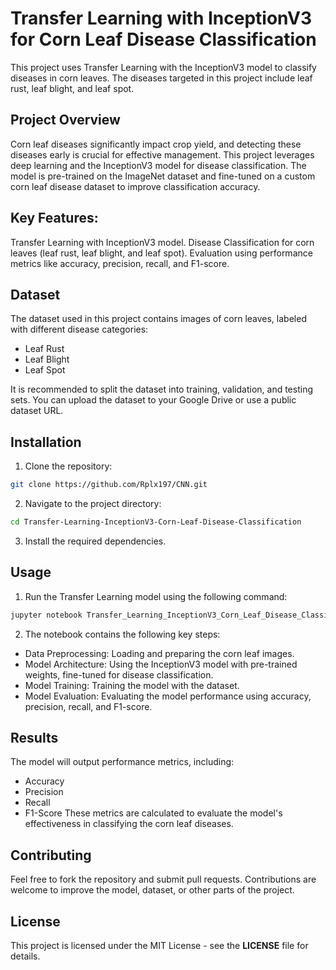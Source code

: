 # Transfer Learning with InceptionV3 for Corn Leaf Disease Classification
This project uses Transfer Learning with the InceptionV3 model to classify diseases in corn leaves. The diseases targeted in this project include leaf rust, leaf blight, and leaf spot.

## Project Overview
Corn leaf diseases significantly impact crop yield, and detecting these diseases early is crucial for effective management. This project leverages deep learning and the InceptionV3 model for disease classification. The model is pre-trained on the ImageNet dataset and fine-tuned on a custom corn leaf disease dataset to improve classification accuracy.

## Key Features:
Transfer Learning with InceptionV3 model.
Disease Classification for corn leaves (leaf rust, leaf blight, and leaf spot).
Evaluation using performance metrics like accuracy, precision, recall, and F1-score.

## Dataset
The dataset used in this project contains images of corn leaves, labeled with different disease categories:

- Leaf Rust
- Leaf Blight
- Leaf Spot

It is recommended to split the dataset into training, validation, and testing sets. You can upload the dataset to your Google Drive or use a public dataset URL.

## Installation
1. Clone the repository:

```bash
git clone https://github.com/Rplx197/CNN.git
```
2. Navigate to the project directory:

```bash
cd Transfer-Learning-InceptionV3-Corn-Leaf-Disease-Classification
```
3. Install the required dependencies.

## Usage
1. Run the Transfer Learning model using the following command:

```bash
jupyter notebook Transfer_Learning_InceptionV3_Corn_Leaf_Disease_Classification.ipynb
```
2. The notebook contains the following key steps:

- Data Preprocessing: Loading and preparing the corn leaf images.
- Model Architecture: Using the InceptionV3 model with pre-trained weights, fine-tuned for disease classification.
- Model Training: Training the model with the dataset.
- Model Evaluation: Evaluating the model performance using accuracy, precision, recall, and F1-score.
## Results
The model will output performance metrics, including:

- Accuracy
- Precision
- Recall
- F1-Score
These metrics are calculated to evaluate the model's effectiveness in classifying the corn leaf diseases.

## Contributing
Feel free to fork the repository and submit pull requests. Contributions are welcome to improve the model, dataset, or other parts of the project.

## License
This project is licensed under the MIT License - see the **LICENSE** file for details.
